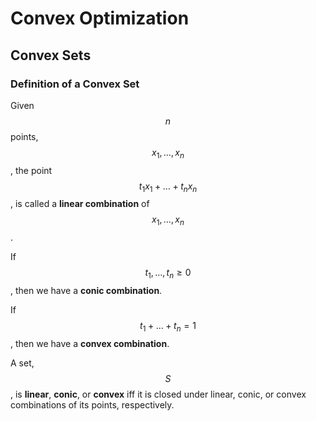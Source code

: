 # Convex Optimization

## Convex Sets

### Definition of a Convex Set

Given $$n$$ points, $$x_1, \dots, x_n$$, the point $$t_1x_1 + \dots + t_nx_n$$, is called a **linear combination** of $$x_1, \dots, x_n$$.

If $$t_1, \dots, t_n \geq 0$$, then we have a **conic combination**.

If $$t_1 + \dots + t_n = 1$$, then we have a **convex combination**.

A set, $$S$$, is **linear**, **conic**, or **convex** iff it is closed under linear, conic, or convex combinations of its points, respectively.
